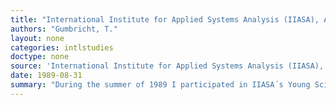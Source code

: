 ```yaml
---
title: "International Institute for Applied Systems Analysis (IIASA), Austria"
authors: "Gumbricht, T."
layout: none
categories: intlstudies
doctype: none
source: 'International Institute for Applied Systems Analysis (IIASA), Young Scientists´ Summer Program (YSSP)'
date: 1989-08-31
summary: "During the summer of 1989 I participated in IIASA´s Young Scientists´ Summer Program in Lxenburg. I stayed at a flat in central Vienna, near Karlskirche, on Taubstummengasse 3. I worked with a project on climate change and ocean biota, that was published as an institutional report at the Royal Institute of Technology (KTH) in 1992"
---
```

